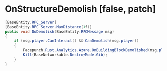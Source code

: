 <Badge type="danger" text="Carbon Compatible"/><Badge type="warning" text="Oxide Compatible"/>
# OnStructureDemolish [false, patch]
```csharp
[BaseEntity.RPC_Server]
[BaseEntity.RPC_Server.MaxDistance(3f)]
public void DoDemolish(BaseEntity.RPCMessage msg)
{
	if (msg.player.CanInteract() && CanDemolish(msg.player))
	{
		Facepunch.Rust.Analytics.Azure.OnBuildingBlockDemolished(msg.player, this);
		Kill(BaseNetworkable.DestroyMode.Gib);
	}
}

```
